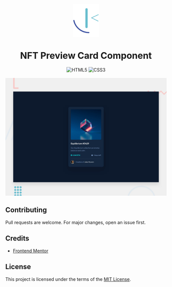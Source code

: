 <div align="center">
    <img src="images/fm-logo.svg" alt="Frontend Mentor logo" width="80">
    <h1>NFT Preview Card Component</h1>
    <img src="https://img.shields.io/badge/HTML5-E34F26?logo=html5&logoColor=white" alt="HTML5">
    <img src="https://img.shields.io/badge/CSS3-1572B6?logo=css3" alt="CSS3">
</div>
<br>
<div align="center">
    <img src="images/design-preview.jpg" alt="Design preview">
</div>

## Contributing

Pull requests are welcome. For major changes, open an issue first.

## Credits

- [Frontend Mentor](https://www.frontendmentor.io/)

## License

This project is licensed under the terms of the [MIT License](LICENSE).
